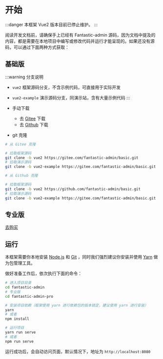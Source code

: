 # 开始

:::danger
本框架 Vue2 版本目前已停止维护。
:::

阅读开发文档前，请确保手上已经有 Fantastic-admin 源码，因为文档中提及的内容，都是需要在本地项目中编写或修改代码并运行才能呈现的。如果还没有源码，可以通过下面两种方式获取：

## 基础版

:::warning 分支说明
- `vue2` 框架源码分支，不含示例代码，可直接用于实际开发
- `vue2-example` 演示源码分支，同演示站，含有大量示例代码
:::

- 手动下载
  - 去 [Gitee](https://gitee.com/fantastic-admin/basic) 下载
  - 去 [Github](https://github.com/fantastic-admin/basic) 下载
- git 克隆

```sh
# 从 Gitee 克隆

# 拉取框架源码
git clone -b vue2 https://gitee.com/fantastic-admin/basic.git
# 拉取演示源码
git clone -b vue2-example https://gitee.com/fantastic-admin/basic.git
```

```sh
# 从 Github 克隆

# 拉取框架源码
git clone -b vue2 https://github.com/fantastic-admin/basic.git
# 拉取演示源码
git clone -b vue2-example https://gitee.com/fantastic-admin/basic.git
```

## 专业版

[去购买](../../buy)

## 运行

本框架需要你本地安装 [Node.js](https://nodejs.org/zh-cn/) 和 [Git](https://git-scm.com/) ，同时我们强烈建议你安装并使用 [Yarn](https://classic.yarnpkg.com/zh-Hans/) 做为包管理工具。

做好准备工作后，依次执行下面的命令：

```sh
# 进入项目目录
cd fantastic-admin
# 专业版
cd fantastic-admin-pro

# 安装项目依赖（框架使用 yarn 进行依赖包的版本锁定，建议使用 yarn 进行安装）
yarn
# 或者
npm install

# 运行项目
yarn run serve
# 或者
npm run serve
```

运行成功后，会自动访问页面，默认情况下，地址为 `http://localhost:8080`